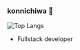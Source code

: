 ### konnichiwa 👋
![Top Langs](https://github-readme-stats.vercel.app/api/top-langs/?username=M4r5ha11&layout=compact&theme=merko&count_private=true)

- Fullstack developer



